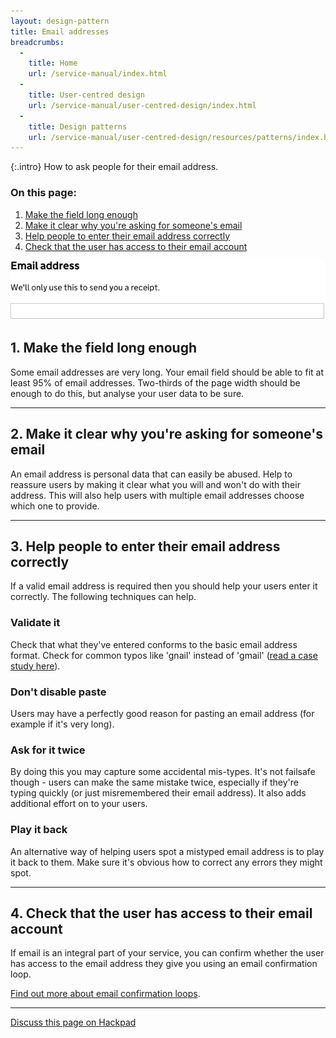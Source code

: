 ```yaml
---
layout: design-pattern
title: Email addresses
breadcrumbs:
  -
    title: Home
    url: /service-manual/index.html
  -
    title: User-centred design
    url: /service-manual/user-centred-design/index.html
  -
    title: Design patterns
    url: /service-manual/user-centred-design/resources/patterns/index.html
---
```


{:.intro}
How to ask people for their email address.


### On this page:

1. [Make the field long enough](#section-1)
2. [Make it clear why you're asking for someone's email](#section-2)
3. [Help people to enter their email address correctly](#section-3)
4. [Check that the user has access to their email account](#section-4)



<div class="example">
  <img src="/service-manual/assets/images/design-patterns/email-address.png" alt="An example of an email address field">
</div>

<h2 class="heading-36" id="section-1">1. Make the field long enough</h2>

Some email addresses are very long. Your email field should be able to fit at least 95% of email addresses.
Two-thirds of the page width should be enough to do this, but analyse your user data to be sure.



---

<h2 class="heading-36" id="section-2">2. Make it clear why you're asking for someone's email</h2>

An email address is personal data that can easily be abused. Help to reassure users by making it clear what you will and won't do with their address. This will also help users with multiple email addresses choose which one to provide.

---

<h2 class="heading-36" id="section-3">3. Help people to enter their email address correctly</h2>

If a valid email address is required then you should help your users enter it correctly.
The following techniques can help.

### Validate it
Check that what they've entered conforms to the basic email address format.
Check for common typos like 'gnail' instead of 'gmail' ([read a case study here](http://blog.kicksend.com/how-we-decreased-sign-up-confirmation-email-bounces-by-50/)).

### Don't disable paste
Users may have a perfectly good reason for pasting an email address (for example if it's very long).

### Ask for it twice
By doing this you may capture some accidental mis-types. It's not failsafe though - users can make the same mistake twice, especially if they're typing quickly (or just misremembered their email address).
It also adds additional effort on to your users.

### Play it back
An alternative way of helping users spot a mistyped email address is to play it back to them.
Make sure it's obvious how to correct any errors they might spot.


---

<h2 class="heading-36" id="section-4">4. Check that the user has access to their email account</h2>

If email is an integral part of your service, you can confirm whether the user has access to the email address they give you using an email confirmation loop.

[Find out more about email confirmation loops](#).

---

[Discuss this page on Hackpad](https://designpatterns.hackpad.com/Knowledge-based-authentication-Nc91dMM61BZ)

